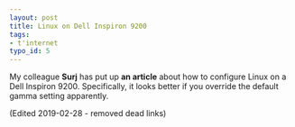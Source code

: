 ```yaml
---
layout: post
title: Linux on Dell Inspiron 9200
tags:
- t'internet
typo_id: 5
---
```

My colleague __Surj__ has put up __an article__ about how to configure Linux on a Dell Inspiron 9200.  Specifically, it looks better if you override the default gamma setting apparently.

(Edited 2019-02-28 - removed dead links)